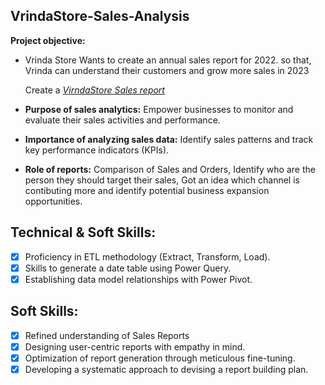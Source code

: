 ## VrindaStore-Sales-Analysis
 **Project objective:**
- Vrinda Store Wants to create an annual sales report for 2022. so that, Vrinda can understand their customers and grow more sales in 2023

     Create a _[VirndaStore Sales report](https://github.com/AbhishekPurbey02/Vrinda-Store-Sales-Analytics/blob/main/Virnda%20Store%20Sales%20Report.pdf)_ 

- **Purpose of sales analytics:** Empower businesses to monitor and evaluate their sales activities and performance.

- **Importance of analyzing sales data:** Identify sales patterns and track key performance indicators (KPIs).

- **Role of reports:** Comparison of Sales and Orders, Identify who are the person they should target their sales, Got an idea which channel is contibuting more and identify potential business expansion opportunities.

## Technical & Soft Skills:
- [x]	Proficiency in ETL methodology (Extract, Transform, Load).
- [x]	Skills to generate a date table using Power Query.
- [x]	Establishing data model relationships with Power Pivot.

## Soft Skills:
- [x]	Refined understanding of Sales Reports
- [x]	Designing user-centric reports with empathy in mind.
- [x]	Optimization of report generation through meticulous fine-tuning.
- [x]	Developing a systematic approach to devising a report building plan.
